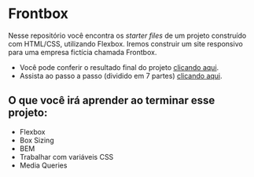 # Frontbox

Nesse repositório você encontra os *starter files* de um projeto construído com HTML/CSS, utilizando Flexbox. Iremos construir um site responsivo para uma empresa fictícia chamada Frontbox.

- Você pode conferir o resultado final do projeto [clicando aqui](https://frontbox.surge.sh/).
- Assista ao passo a passo (dividido em 7 partes) [clicando aqui](https://www.youtube.com/playlist?list=PL28O_hEAqjAsDpyOY09Ju_KJcHegksekf).

## O que você irá aprender ao terminar esse projeto:

- Flexbox
- Box Sizing
- BEM
- Trabalhar com variáveis CSS
- Media Queries

